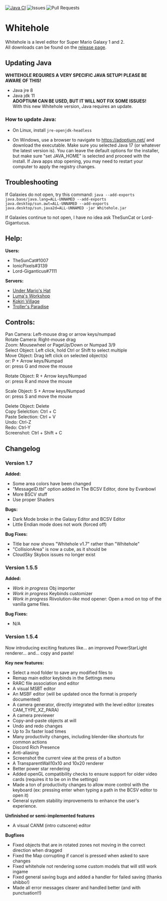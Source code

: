 [![Java CI](https://github.com/RealTheSunCat/Whitehole/actions/workflows/ant.yml/badge.svg)](https://github.com/RealTheSunCat/Whitehole/actions/workflows/ant.yml) ![Issues](https://img.shields.io/github/issues/RealTheSunCat/Whitehole?color=0088ff) ![Pull Requests](https://img.shields.io/github/issues-pr/RealTheSunCat/Whitehole?color=0088ff)

# Whitehole
Whitehole is a level editor for Super Mario Galaxy 1 and 2.  
All downloads can be found on the [release page](https://github.com/RealTheSunCat/Whitehole/releases).  

## Updating Java

**WHITEHOLE REQUIRES A VERY SPECIFIC JAVA SETUP! PLEASE BE AWARE OF THIS!** <br/>
- Java jre 8 <br/>
- Java jdk 11 <br/>
**ADOPTIUM CAN BE USED, BUT IT WILL NOT FIX SOME ISSUES!** <br/>
With this new Whitehole version, Java requires an update.
### How to update Java:

- On Linux, install `jre-openjdk-headless`

- On Windows, use a browser to navigate to https://adoptium.net/ and download the executable. Make sure you selected Java 17 (or whatever the latest version is). You can leave the default options for the installer, but make sure "set JAVA_HOME" is selected and proceed with the install. If Java apps stop opening, you may need to restart your computer to apply the registry changes.

## Troubleshooting
If Galaxies do not open, try this command:
`java --add-exports java.base/java.lang=ALL-UNNAMED --add-exports java.desktop/sun.awt=ALL-UNNAMED --add-exports java.desktop/sun.java2d=ALL-UNNAMED -jar Whitehole.jar`

If Galaxies continue to not open, I have no idea ask TheSunCat or Lord-Gigantucus.

## Help:
**Users:**
- TheSunCat#1007
- IonicPixels#3139
- Lord-Giganticus#7111

**Servers:**
- [Under Mario's Hat](https://discord.gg/TudSfUjHcW)
- [Luma's Workshop](https://discord.gg/k7ZKzSDsVq)
- [Kokiri Village](https://discord.gg/NTyb4sy)
- [Troller's Paradise](https://discord.gg/r8h5vAm2JC)

## Controls:  
  
Pan Camera: Left-mouse drag or arrow keys/numpad  
Rotate Camera: Right-mouse drag  
Zoom: Mousewheel or PageUp/Down or Numpad 3/9  
Select Object: Left click, hold Ctrl or Shift to select multiple  
Move Object: Drag left click on selected object(s)  
or: P + Arrow keys/Numpad  
or: press G and move the mouse  
  
Rotate Object: R + Arrow keys/Numpad  
or: press R and move the mouse  
  
Scale Object: S + Arrow keys/Numpad  
or: press S and move the mouse  
  
Delete Object: Delete  
Copy Selelction: Ctrl + C  
Paste Selection: Ctrl + V  
Undo: Ctrl-Z  
Redo: Ctrl-Y  
Screenshot: Ctrl + Shift + C  

## Changelog
### Version 1.7
**Added:**  
- Some area colors have been changed
- "MessageID.tbl" option added in The BCSV Editor, done by Evanbowl
- More BSCV stuff
- Use proper Shaders

**Bugs:**
- Dark Mode broke in the Galaxy Editor and BCSV Editor
- Little Endian mode does not work (forced off)

**Bug Fixes:**
- Title bar now shows "Whitehole v1.7" rather than "Whitehole"
- "CollisionArea" is now a cube, as it should be
- CloudSky Skybox issues no longer exist

### Version 1.5.5
**Added:**
- *Work in progress* Obj importer
- *Work in progress* Keybinds customizer
- *Work in progress* Riivolution-*like* mod opener: Open a mod on top of the vanilla game files.

**Bug Fixes:**
- N/A

### Version 1.5.4

Now introducing exciting features like... an improved PowerStarLight renderer... and... copy and paste!

**Key new features:**
- Select a mod folder to save any modified files to
- Remap main editor keybinds in the Settings menu
- RARC file association and editor
- A visual MSBT editor
- An MSBF editor (will be updated once the format is properly documented)
- A camera generator, directly integrated with the level editor (creates CAM_TYPE_XZ_PARA)
- A camera previewer
- Copy-and-paste objects at will
- Undo and redo changes
- Up to 3x faster load times
- Many productivity changes, including blender-like shortcuts for common actions
- Discord Rich Presence
- Anti-aliasing
- Screenshot the current view at the press of a button
- A TransparentWall10x10 and 10x20 renderer
- Better power star rendering
- Added openGL compatibility checks to ensure support for older video cards (requires it to be on in the settings)
- Made a ton of productivity changes to allow more control with the keyboard (ex: pressing enter when typing a path in the BCSV editor to open it)
- General system stability improvements to enhance the user's experience.

**Unfinished or semi-implemented features**
- A visual CANM (intro cutscene) editor

**Bugfixes**
- Fixed objects that are in rotated zones not moving in the correct direction when dragged
- Fixed the Map corrupting if cancel is pressed when asked to save changes
- Fixed whitehole not rendering some custom models that will still work ingame
- Fixed general saving bugs and added a handler for failed saving (thanks shibbo!)
- Made all error messages clearer and handled better (and with punctuation!!)
